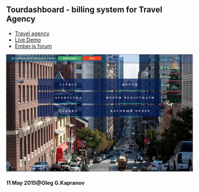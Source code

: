 
Tourdashboard - billing system for Travel Agency
------------------------------------------------

* [Travel agency](http://travelonline.com.ua)
* [Live Demo](http://response.travelonline.com.ua)
* [Ember.js forum](http://response.travelonline.com.ua/chat#/microposts)

![tourdashboard](/tourdashboard.jpg "Live Demo")

#### 11 May 2015@Oleg G.Kapranov
